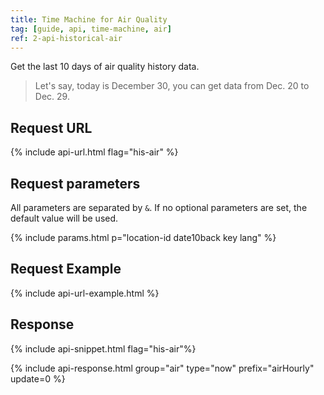 ```yaml
---
title: Time Machine for Air Quality
tag: [guide, api, time-machine, air]
ref: 2-api-historical-air
---
```


Get the last 10 days of air quality history data.

> Let's say, today is December 30, you can get data from Dec. 20 to Dec. 29.

## Request URL

{% include api-url.html flag="his-air" %}

## Request parameters

All parameters are separated by `&`. If no optional parameters are set, the default value will be used.

{% include params.html p="location-id date10back key lang" %}

## Request Example

{% include api-url-example.html %}

## Response

{% include api-snippet.html flag="his-air"%}

{% include api-response.html group="air" type="now" prefix="airHourly" update=0 %}
